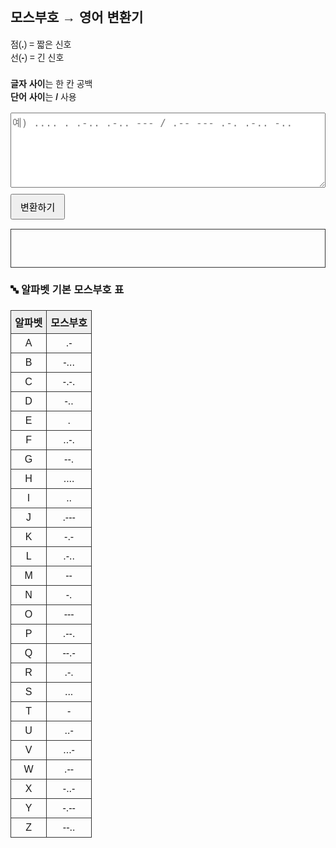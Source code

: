 <!DOCTYPE html>
<html lang="ko">
<head>
<meta charset="UTF-8">
<title>모스부호 변환기</title>

<style>
  body { font-family: sans-serif; padding: 20px; line-height: 1.5; }
  textarea { width: 100%; height: 120px; font-size: 16px; }
  #result { margin-top: 15px; padding: 10px; border: 1px solid #333; min-height: 40px; font-size: 20px; white-space: pre-wrap;}
  button { margin-top: 10px; padding: 8px 14px; font-size: 15px; cursor: pointer; }
  table { margin-top: 20px; border-collapse: collapse; width: 100%; max-width: 400px; }
  th, td { border: 1px solid #333; padding: 6px; text-align: center; }
  th { background: #eee; }
</style>

</head>
<body>

<h2>모스부호 → 영어 변환기</h2>

<p>
점(<b>.</b>) = 짧은 신호<br>
선(<b>-</b>) = 긴 신호<br><br>
<b>글자 사이</b>는 한 칸 공백<br>
<b>단어 사이</b>는 <b>/</b> 사용
</p>

<textarea id="morseInput" placeholder="예) .... . .-.. .-.. --- / .-- --- .-. .-.. -.."></textarea>

<br>
<button onclick="convertMorse()">변환하기</button>

<div id="result"></div>

<!-- 모스부호 테이블 -->
<h3>🔤 알파벳 기본 모스부호 표</h3>

<table>
  <tr><th>알파벳</th><th>모스부호</th></tr>
  <tr><td>A</td><td>.-</td></tr>
  <tr><td>B</td><td>-...</td></tr>
  <tr><td>C</td><td>-.-.</td></tr>
  <tr><td>D</td><td>-..</td></tr>
  <tr><td>E</td><td>.</td></tr>
  <tr><td>F</td><td>..-.</td></tr>
  <tr><td>G</td><td>--.</td></tr>
  <tr><td>H</td><td>....</td></tr>
  <tr><td>I</td><td>..</td></tr>
  <tr><td>J</td><td>.---</td></tr>
  <tr><td>K</td><td>-.-</td></tr>
  <tr><td>L</td><td>.-..</td></tr>
  <tr><td>M</td><td>--</td></tr>
  <tr><td>N</td><td>-.</td></tr>
  <tr><td>O</td><td>---</td></tr>
  <tr><td>P</td><td>.--.</td></tr>
  <tr><td>Q</td><td>--.-</td></tr>
  <tr><td>R</td><td>.-.</td></tr>
  <tr><td>S</td><td>...</td></tr>
  <tr><td>T</td><td>-</td></tr>
  <tr><td>U</td><td>..-</td></tr>
  <tr><td>V</td><td>...-</td></tr>
  <tr><td>W</td><td>.--</td></tr>
  <tr><td>X</td><td>-..-</td></tr>
  <tr><td>Y</td><td>-.--</td></tr>
  <tr><td>Z</td><td>--..</td></tr>
</table>

<script>
  const morseMap = {
    ".-":"A","-...":"B","-.-.":"C","-..":"D",".":"E","..-.":"F","--.":"G","....":"H","..":"I",
    ".---":"J","-.-":"K",".-..":"L","--":"M","-.":"N","---":"O",".--.":"P","--.-":"Q",".-.":"R",
    "...":"S","-":"T","..-":"U","...-":"V",".--":"W","-..-":"X","-.--":"Y","--..":"Z",
    "-----":"0",".----":"1","..---":"2","...--":"3","....-":"4",".....":"5",
    "-....":"6","--...":"7","---..":"8","----.":"9"
  };

  function convertMorse() {
    let text = document.getElementById("morseInput").value.trim();
    let words = text.split(" / ");
    let result = words.map(word => {
      return word.split(" ").map(code => morseMap[code] || "?").join("");
    }).join(" ");
    document.getElementById("result").textContent = result;
  }
</script>

</body>
</html>
